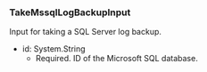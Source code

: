 ### TakeMssqlLogBackupInput
Input for taking a SQL Server log backup.

- id: System.String
  - Required. ID of the Microsoft SQL database.
